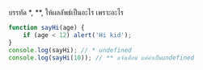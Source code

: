 บรรทัด \*, \*\*, ให้ผลลัพธ์เป็นอะไร เพราะอะไร

```js
function sayHi(age) {
    if (age < 12) alert('Hi kid');
}
console.log(sayHi); // * undefined 
console.log(sayHi(10)); // ** แจ้งเตือน แต่ค่าเป็นundefined 
```

